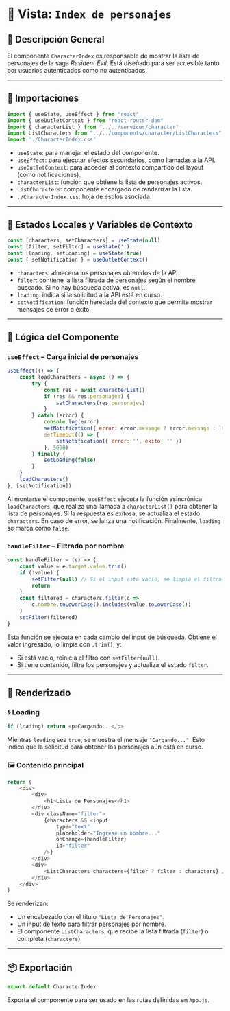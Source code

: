 # 📄 Vista: `Index de personajes`

## 📌 Descripción General

El componente `CharacterIndex` es responsable de mostrar la lista de personajes de la saga *Resident Evil*. Está diseñado para ser accesible tanto por usuarios autenticados como no autenticados.

---

## 🧹 Importaciones

```js
import { useState, useEffect } from "react"
import { useOutletContext } from "react-router-dom"
import { characterList } from "../../services/character"
import ListCharacters from "../../components/character/ListCharacters"
import './CharacterIndex.css'
```

- `useState`: para manejar el estado del componente.
- `useEffect`: para ejecutar efectos secundarios, como llamadas a la API.
- `useOutletContext`: para acceder al contexto compartido del layout (como notificaciones).
- `characterList`: función que obtiene la lista de personajes activos.
- `ListCharacters`: componente encargado de renderizar la lista.
- `./CharacterIndex.css`: hoja de estilos asociada.

---

## 🧠 Estados Locales y Variables de Contexto

```js
const [characters, setCharacters] = useState(null)
const [filter, setFilter] = useState('')
const [loading, setLoading] = useState(true)
const { setNotification } = useOutletContext()
```

- `characters`: almacena los personajes obtenidos de la API.
- `filter`: contiene la lista filtrada de personajes según el nombre buscado. Si no hay búsqueda activa, es `null`.
- `loading`: indica si la solicitud a la API está en curso.
- `setNotification`: función heredada del contexto que permite mostrar mensajes de error o éxito.

---

## 🔄 Lógica del Componente

### `useEffect` – Carga inicial de personajes

```js
useEffect(() => {
    const loadCharacters = async () => {
        try {
            const res = await characterList()
            if (res && res.personajes) {
                setCharacters(res.personajes)
            }
        } catch (error) {
            console.log(error)
            setNotification({ error: error.message ? error.message : `Hubo un problema: ${error}` })
            setTimeout(() => {
                setNotification({ error: '', exito: '' })
            }, 5000)
        } finally {
            setLoading(false)
        }
    }
    loadCharacters()
}, [setNotification])
```

Al montarse el componente, `useEffect` ejecuta la función asincrónica `loadCharacters`, que realiza una llamada a `characterList()` para obtener la lista de personajes. Si la respuesta es exitosa, se actualiza el estado `characters`. En caso de error, se lanza una notificación. Finalmente, `loading` se marca como `false`.

### `handleFilter` – Filtrado por nombre

```js
const handleFilter = (e) => {
    const value = e.target.value.trim()
    if (!value) {
        setFilter(null) // Si el input está vacío, se limpia el filtro
        return
    }
    const filtered = characters.filter(c =>
        c.nombre.toLowerCase().includes(value.toLowerCase())
    )
    setFilter(filtered)
}
```

Esta función se ejecuta en cada cambio del input de búsqueda. Obtiene el valor ingresado, lo limpia con `.trim()`, y:
- Si está vacío, reinicia el filtro con `setFilter(null)`.
- Si tiene contenido, filtra los personajes y actualiza el estado `filter`.

---

## 🧱 Renderizado

### 🌀 Loading

```js
if (loading) return <p>Cargando...</p>
```

Mientras `loading` sea `true`, se muestra el mensaje `"Cargando..."`. Esto indica que la solicitud para obtener los personajes aún está en curso.

### 🖼️ Contenido principal

```js
return (
    <div>
        <div>
            <h1>Lista de Personajes</h1>
        </div>
        <div className="filter">
            {characters && <input
                type="text"
                placeholder="Ingrese un nombre..."
                onChange={handleFilter}
                id="filter"
            />}
        </div>
        <div>
            <ListCharacters characters={filter ? filter : characters} />
        </div>
    </div>
)
```

Se renderizan:
- Un encabezado con el título `"Lista de Personajes"`.
- Un input de texto para filtrar personajes por nombre.
- El componente `ListCharacters`, que recibe la lista filtrada (`filter`) o completa (`characters`).

---

## 📦 Exportación

```js
export default CharacterIndex
```

Exporta el componente para ser usado en las rutas definidas  en `App.js`.
